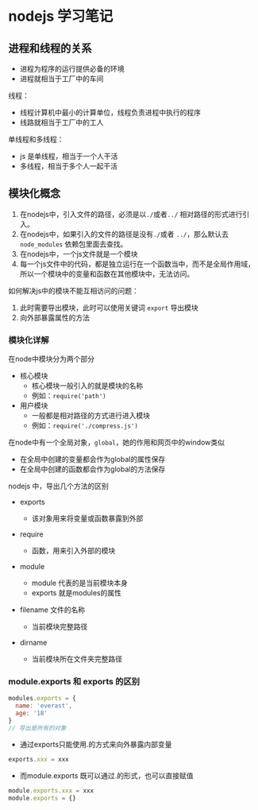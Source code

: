 # nodejs 学习笔记

## 进程和线程的关系

- 进程为程序的运行提供必备的环境
- 进程就相当于工厂中的车间

线程：

- 线程计算机中最小的计算单位，线程负责进程中执行的程序
- 线路就相当于工厂中的工人

单线程和多线程：

- js 是单线程，相当于一个人干活
- 多线程，相当于多个人一起干活


## 模块化概念

1. 在nodejs中，引入文件的路径，必须是以`./`或者`../` 相对路径的形式进行引入。
2. 在nodejs中，如果引入的文件的路径是没有`./`或者 `../`，那么默认去`node_modules` 依赖包里面去查找。
3. 在nodejs中，一个js文件就是一个模块
4. 每一个js文件中的代码，都是独立运行在一个函数当中，而不是全局作用域，所以一个模块中的变量和函数在其他模块中，无法访问。


如何解决js中的模块不能互相访问的问题：

1. 此时需要导出模块，此时可以使用关键词 `export` 导出模块
2. 向外部暴露属性的方法


### 模块化详解

在node中模块分为两个部分

- 核心模块
  - 核心模块一般引入的就是模块的名称
  - 例如：`require('path')`
- 用户模块
  - 一般都是相对路径的方式进行进入模块
  - 例如：`require('./compress.js')`


在node中有一个全局对象，`global`，她的作用和网页中的window类似

- 在全局中创建的变量都会作为global的属性保存
- 在全局中创建的函数都会作为global的方法保存

nodejs 中，导出几个方法的区别

- exports
  - 该对象用来将变量或函数暴露到外部

- require
  - 函数，用来引入外部的模块
  
 - module
    - module 代表的是当前模块本身
    - exports 就是modules的属性
  
  - filename 文件的名称
    - 当前模块完整路径
  
  - dirname
    - 当前模块所在文件夹完整路径



### module.exports 和 exports 的区别

```js
modules.exports = {
  name: 'everast',
  age: '18'
}
// 导出是所有的对象
```
- 通过exports只能使用.的方式来向外暴露内部变量
```js
exports.xxx = xxx
```
- 而module.exports 既可以通过.的形式，也可以直接赋值

```js
module.exports.xxx = xxx
module.exports = {}
```






